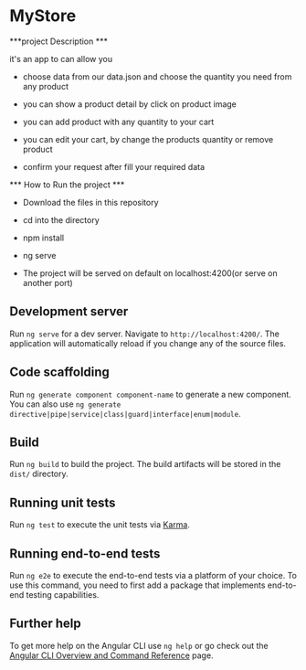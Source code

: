 # MyStore


***project Description ***

it's an app to can allow you 

- choose data from our data.json and choose the quantity you need from any product

- you can show a product detail by click on product image

- you can add product with any quantity to your cart

- you can edit your cart, by change the products quantity or remove product

- confirm your request after fill your required data


*** How to Run the project ***

- Download the files in this repository
 
- cd into the directory
 
- npm install 
 
- ng serve 
 
- The project will be served on default on localhost:4200(or serve on another port)

## Development server

Run `ng serve` for a dev server. Navigate to `http://localhost:4200/`. The application will automatically reload if you change any of the source files.

## Code scaffolding

Run `ng generate component component-name` to generate a new component. You can also use `ng generate directive|pipe|service|class|guard|interface|enum|module`.

## Build

Run `ng build` to build the project. The build artifacts will be stored in the `dist/` directory.

## Running unit tests

Run `ng test` to execute the unit tests via [Karma](https://karma-runner.github.io).

## Running end-to-end tests

Run `ng e2e` to execute the end-to-end tests via a platform of your choice. To use this command, you need to first add a package that implements end-to-end testing capabilities.

## Further help

To get more help on the Angular CLI use `ng help` or go check out the [Angular CLI Overview and Command Reference](https://angular.io/cli) page.
